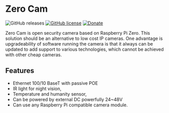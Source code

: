 # Zero Cam

![GitHub releases](https://img.shields.io/github/v/release/juraj8/zero-cam)
[![GitHub license](https://img.shields.io/github/license/juraj8/zero-cam)](https://raw.githubusercontent.com/juraj8/zero-cam/main/LICENSE)
[![Donate](https://img.shields.io/badge/donate-PayPal-blue.svg)](https://paypal.me/JurajGiertl)


Zero Cam is open security camera based on Raspberry Pi Zero. This solution should be an alternative to low cost IP cameras.
One advantage is upgradeability of software running the camera is that it always can be updated to add support to various technologies, which cannot be achieved with other cheap cameras.

## Features 

* Ethernet 100/10 BaseT with passive POE
* IR light for night vision,
* Temperature and humanity sensor,
* Can be powered by external DC powerfully 24~48V
* Can use any Raspberry Pi compatible camera module.

